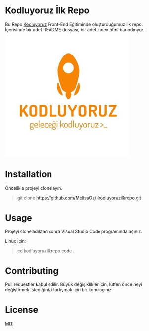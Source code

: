 # Kodluyoruz İlk Repo
Bu Repo [Kodluyoruz](https://www.kodluyoruz.org/) Front-End Eğitiminde oluşturduğumuz ilk repo. İçerisinde bir adet README dosyası, bir adet index.html barındırıyor.
![Kodluyoruz Logo](https://raw.githubusercontent.com/Kodluyoruz/taskforce/git/git/markdown-nedir-nasil-kullaniriz-/figures/kodluyoruz_logo.jpg)

# Installation
Öncelikle projeyi clonelayın.

>git clone https://github.com/MelisaOz/-kodluyoruzilkrepo.git

# Usage
Projeyi cloneladıktan sonra Visual Studio Code programında açınız.

Linux İçin:
>cd kodluyoruzilkrepo
>code .

# Contributing

Pull requestler kabul edilir. Büyük değişiklikler için, lütfen önce neyi değiştirmek istediğinizi tartışmak için bir konu açınız.

# License
[MIT](https://choosealicense.com/licenses/mit/)